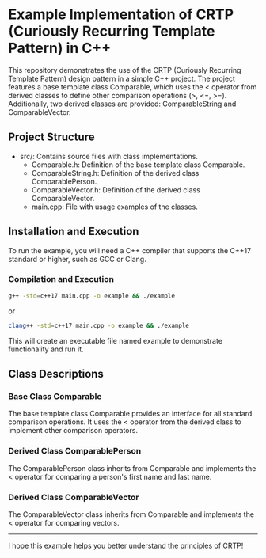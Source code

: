 # Example Implementation of CRTP (Curiously Recurring Template Pattern) in C++

This repository demonstrates the use of the CRTP (Curiously Recurring Template Pattern) design pattern in a simple C++ project. The project features a base template class Comparable, which uses the < operator from derived classes to define other comparison operations (>, <=, >=). Additionally, two derived classes are provided: ComparableString and ComparableVector.

## Project Structure

- src/: Contains source files with class implementations.
  - Comparable.h: Definition of the base template class Comparable.
  - ComparableString.h: Definition of the derived class ComparablePerson.
  - ComparableVector.h: Definition of the derived class ComparableVector.
  - main.cpp: File with usage examples of the classes.


## Installation and Execution

To run the example, you will need a C++ compiler that supports the C++17 standard or higher, such as GCC or Clang.

### Compilation and Execution

```bash
g++ -std=c++17 main.cpp -o example && ./example
```

or

```bash
clang++ -std=c++17 main.cpp -o example && ./example
```

This will create an executable file named example to demonstrate functionality and run it.

## Class Descriptions

### Base Class Comparable

The base template class Comparable provides an interface for all standard comparison operations. It uses the < operator from the derived class to implement other comparison operators.

### Derived Class ComparablePerson

The ComparablePerson class inherits from Comparable and implements the < operator for comparing a person's first name and last name.

### Derived Class ComparableVector

The ComparableVector class inherits from Comparable and implements the < operator for comparing vectors.

---

I hope this example helps you better understand the principles of CRTP!